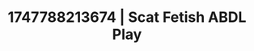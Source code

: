 ---
categories:
- Intimate storytelling
- Back arch
- Virtual lover intimacy
- Vintage boudoir
- Morning after
image: /assets/images/1747788213674.jpg
layout: post
seo:
  description: Featured content with high-quality ABDL Play, Scat Fetish. HD images
    available.
  keywords: ABDL Play, Scat Fetish
  og_image: /assets/images/1747788213674.jpg
  schema_type: VisualArtwork
tags:
- ABDL Play
- Scat Fetish
- '#1747788213674'
title: 1747788213674 | Scat Fetish ABDL Play
---